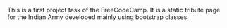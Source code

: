 This is a first project task of the FreeCodeCamp. It is a static tribute page for the Indian Army developed mainly using bootstrap classes.